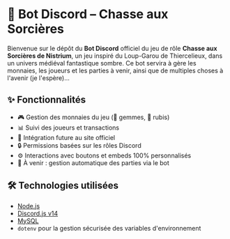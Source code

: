 # 🔮 Bot Discord – Chasse aux Sorcières

Bienvenue sur le dépôt du **Bot Discord** officiel du jeu de rôle **Chasse aux Sorcières de Nistrium**, un jeu inspiré du Loup-Garou de Thiercelieux, dans un univers médiéval fantastique sombre.
Ce bot servira à gère les monnaies, les joueurs et les parties à venir, ainsi que de multiples choses à l'avenir (je l'espère)...

## ✨ Fonctionnalités

- 🎮 Gestion des monnaies du jeu (💎 gemmes, 🔴 rubis)
- 📊 Suivi des joueurs et transactions
- 📘 Intégration future au site officiel
- 🔒 Permissions basées sur les rôles Discord
- ⚙️ Interactions avec boutons et embeds 100% personnalisés
- 🧠 À venir : gestion automatique des parties via le bot

## 🛠️ Technologies utilisées

- [Node.js](https://nodejs.org/)
- [Discord.js v14](https://discord.js.org/)
- [MySQL](https://www.mysql.com/)
- `dotenv` pour la gestion sécurisée des variables d'environnement

